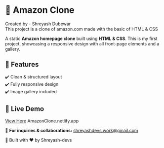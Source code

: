 # 🛒 Amazon Clone 
Created by - Shreyash Dubewar<br>This project is a clone of amazon.com made with the basic of HTML & CSS

A static **Amazon homepage clone** built using **HTML & CSS**. This is my first project, showcasing a responsive design with all front-page elements and a gallery.  

## 🔹 Features  
✔️ Clean & structured layout  
✔️ Fully responsive design  
✔️ Image gallery included  

## 🔹 Live Demo  
[View Here](#) AmazonClone.netlify.app  

📩 **For inquiries & collaborations:** shreyashdevs.work@gmail.com  

🚀 Built with ❤️ by Shreyash-devs  


